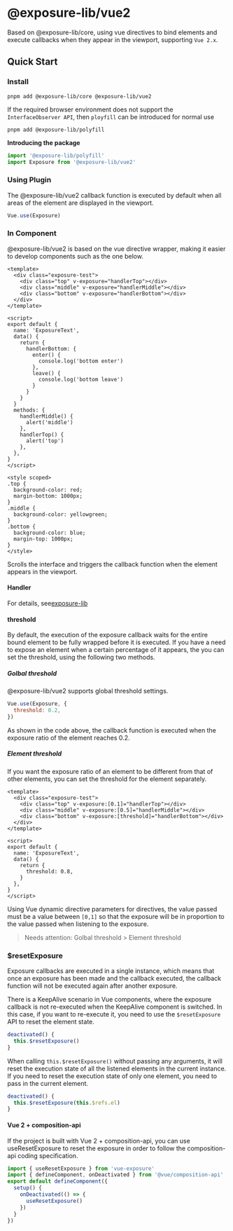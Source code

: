 # @exposure-lib/vue2

Based on @exposure-lib/core, using vue directives to bind elements and execute callbacks when they appear in the viewport, supporting `Vue 2.x`.

## Quick Start

### Install

```shell
pnpm add @exposure-lib/core @exposure-lib/vue2
```

If the required browser environment does not support the `InterfaceObserver API`, then `ployfill` can be introduced for normal use

```shell
pnpm add @exposure-lib/polyfill
```

**Introducing the package**

```js
import '@exposure-lib/polyfill'
import Exposure from '@exposure-lib/vue2'
```

### Using Plugin

The @exposure-lib/vue2 callback function is executed by default when all areas of the element are displayed in the viewport.

```js
Vue.use(Exposure)
```


### In Component

@exposure-lib/vue2 is based on the vue directive wrapper, making it easier to develop components such as the one below.

```vue
<template>
  <div class="exposure-test">
    <div class="top" v-exposure="handlerTop"></div>
    <div class="middle" v-exposure="handlerMiddle"></div>
    <div class="bottom" v-exposure="handlerBottom"></div>
  </div>
</template>

<script>
export default {
  name: 'ExposureText',
  data() {
    return {
      handlerBottom: {
        enter() {
          console.log('bottom enter')
        },
        leave() {
          console.log('bottom leave')
        }
      }
    }
  }
  methods: {
    handlerMiddle() {
      alert('middle')
    },
    handlerTop() {
      alert('top')
    },
  },
}
</script>

<style scoped>
.top {
  background-color: red;
  margin-bottom: 1000px;
}
.middle {
  background-color: yellowgreen;
}
.bottom {
  background-color: blue;
  margin-top: 1000px;
}
</style>
```

Scrolls the interface and triggers the callback function when the element appears in the viewport.


#### Handler
For details, see[exposure-lib](../../README.md)
#### threshold

By default, the execution of the exposure callback waits for the entire bound element to be fully wrapped before it is executed. If you have a need to expose an element when a certain percentage of it appears, the
you can set the threshold, using the following two methods.

##### Golbal threshold

@exposure-lib/vue2 supports global threshold settings.

```js
Vue.use(Exposure, {
  threshold: 0.2,
})
```

As shown in the code above, the callback function is executed when the exposure ratio of the element reaches 0.2.

##### Element threshold

If you want the exposure ratio of an element to be different from that of other elements, you can set the threshold for the element separately.

```vue
<template>
  <div class="exposure-test">
    <div class="top" v-exposure:[0.1]="handlerTop"></div>
    <div class="middle" v-exposure:[0.5]="handlerMiddle"></div>
    <div class="bottom" v-exposure:[threshold]="handlerBottom"></div>
  </div>
</template>

<script>
export default {
  name: 'ExposureText',
  data() {
    return {
      threshold: 0.8,
    }
  },
}
</script>
```

Using Vue dynamic directive parameters for directives, the value passed must be a value between `[0,1]` so that the exposure will be in proportion to the value passed when listening to the exposure.

> Needs attention: Golbal threshold > Element threshold

### \$resetExposure

Exposure callbacks are executed in a single instance, which means that once an exposure has been made and the callback executed, the callback function will not be executed again after another exposure.

There is a KeepAlive scenario in Vue components, where the exposure callback is not re-executed when the KeepAlive component is switched. In this case, if you want to re-execute it, you need to use the `$resetExposure` API to reset the element state.

```js
deactivated() {
  this.$resetExposure()
}
```

When calling `this.$resetExposure()` without passing any arguments, it will reset the execution state of all the listened elements in the current instance. If you need to reset the execution state of only one element, you need to pass in the current element.

```js
deactivated() {
  this.$resetExposure(this.$refs.el)
}
```

#### Vue 2 + composition-api
If the project is built with Vue 2 + composition-api, you can use useResetExposure to reset the exposure in order to follow the composition-api coding specification.

```ts
import { useResetExposure } from 'vue-exposure'
import { defineComponent, onDeactivated } from '@vue/composition-api'
export default defineComponent({
  setup() {
    onDeactivated(() => {
      useResetExposure()
    })
  }
})
```
